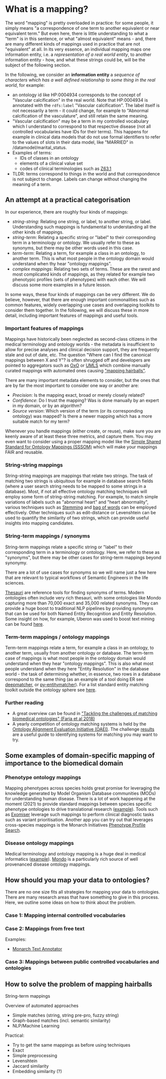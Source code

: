 # What is a mapping?

The word "mapping" is pretty
overloaded in practice: for some people, it simply means "a correspondence of one term 
to another equivalent or near equivalent term." 
But even here, there is little understanding to what a "term" is in this sentence, 
or what "almost equivalent" means - and, there are many different kinds of mappings used in practice that are not "equivalent" at all. In its very essence, an individual mapping maps one information entity, i.e. a _representation of a real world entity_, to another information entity - how, and what these strings could be, will be the subject of the following section.

In the following, we consider an **information entity** a *sequence of characters which has a well defined relationship to some thing in the real world*, for example:
- an ontology id like HP:0004934 corresponds to the concept of "Vascular calcification" in the real world. Note that HP:0004934 is annotated with the `rdfs:label` "Vascular calcification". 
The label itself is not necessarily a term - it could change, for example to "Abnormal calcification of the vasculature", and still retain the same meaning.
- "Vascular calcification" may be a term in my controlled vocabulary which I understand to correspond to that respective disease (not all controlled vocabularies have IDs for their terms). 
This happens for example in clinical data models that do not use formal identifiers to refer to the values of slots in their data model, like "MARRIED" in /datamodel/marital_status.
- Examples of terms: 
  - IDs of classes in an ontology
  - elements of a clinical value set
  - codes of clinical terminologies such as [Z63.1](https://www.icd10data.com/ICD10CM/Codes/Z00-Z99/Z55-Z65/Z63-/Z63.1)
- TLDR: terms correspond to things in the world and that correspondence is not subject to change. 
Labels can change without changing the meaning of a term.

## An attempt at a practical categorisation

In our experience, there are roughly four kinds of mappings:

- _string-string_: Relating one string, or label, to another string, or label. Understanding such mappings is fundamental to understanding all the other kinds of mappings.
- _string-term_: Relating a specific string or "label" to their corresponding term in a terminology or ontology. We usually refer to these as synonyms, but there may be other words used in this case.
- _term-term_: Relating a term, for example a class in an ontology, to another term. This is what most people in the ontology domain would understand when thy hear "ontology mappings".
- _complex mappings_: Relating two sets of terms. These are the rarest and most complicated kinds of mappings, as they related for example two phenotypic profiles (sets of phenotypes) with each other. We will discuss some more examples in a future lesson.

In some ways, these four kinds of mappings can be very different. We do believe, however, that there are enough important commonalities such as common features, widely overlapping use cases and overlapping toolkits to consider them together. In the following, we will discuss these in more detail, including important features of mappings and useful tools.

### Important features of mappings

Mappings have historically been neglected as second-class citizens in the medical terminology and ontology worlds -
the metadata is insufficient to allow for precise analyses and clinical decision support, they are frequently stale and out of date, etc. The question "Where can I find the canonical mappings between X and Y"? is often shrugged off and developers are pointed to aggregators such as [OxO](https://www.ebi.ac.uk/spot/oxo/) or [UMLS](https://www.nlm.nih.gov/research/umls/knowledge_sources/metathesaurus/mapping_projects/index.html) which combine manually curated mappings with automated ones causing ["mapping hairballs"](#How-to-solve-the-problem-of-mapping-hairballs).

There are many important metadata elements to consider, but the ones that are by far the most important to consider one way or another are:

- _Precision_: Is the mapping exact, broad or merely closely related?
- _Confidence_: Do I trust the mapping? Was is done manually by an expert in my domain, or by an algorithm?
- _Source version_: Which version of the term (or its corresponding ontology) was mapped? Is there a newer mapping which has a more suitable match for my term?

Whenever you handle mappings (either create, or reuse), make sure you are keenly aware of at least these three metrics, and capture them. You may even want to consider using a proper mapping model like the [Simple Shared Standard for Ontology Mappings (SSSOM)](https://github.com/mapping-commons/SSSOM/blob/master/SSSOM.md) which will make your mappings FAIR and reusable.

### String-string mappings
String-string mappings are mappings that relate two strings. The task of matching two strings is ubiquitous for example in database search fields (where a user search string needs to be mapped to some strings in a database). Most, if not all effective ontology matching techniques will employ some form of string-string matching. For example, to match simple variations of labels such as "abnormal heart" and "heart abnormality", various techniques such as [Stemming](https://en.wikipedia.org/wiki/Stemming) and [bag of words](https://en.wikipedia.org/wiki/Bag-of-words_model#:~:text=The%20bag%2Dof%2Dwords%20model,word%20order%20but%20keeping%20multiplicity.) can be employed effectively. Other techniques such as edit-distance or Levenshtein can be used to quantify the similarity of two strings, which can provide useful insights into mapping candidates.

### String-term mappings / synonyms
String-term mappings relate a specific string or "label" to their corresponding term in a terminology or ontology. Here, we refer to these as "synonyms", but there may be other cases for string-term mappings beyond synonymy.

There are a lot of use cases for synonyms so we will name just a few here that are relevant to typical workflows of Semantic Engineers in the life sciences. 

[Thesauri](https://en.wikipedia.org/wiki/Thesaurus) are reference tools for finding synonyms of terms. Modern ontologies often include very rich thesauri, with some ontologies like Mondo capturing more than 70,000 exact and 35,000 related synonyms. They can provide a huge boost to traditional NLP pipelines by providing synonyms that can be used for both Named Entity Recognition and Entity Resolution. Some insight on how, for example, Uberon was used to boost text mining can be found [here](https://github.com/obophenotype/uberon/wiki/Using-uberon-for-text-mining).

### Term-term mappings / ontology mappings
Term-term mappings relate a term, for example a class in an ontology, to another term, usually from another ontology or database. The term-term case of mappings is what most people in the ontology domain would understand when they hear "ontology mappings". This is also what most people understand when they here "Entity Resolution" in the database world - the task of determining whether, in essence, two rows in a database correspond to the same thing (as an example of a tool doing ER see [deepmatcher](https://github.com/anhaidgroup/deepmatcher), or [py-entitymatcher](https://pypi.org/project/py-entitymatching/)). For a list standard entity matching toolkit outside the ontology sphere see [here](https://www.biggorilla.org/software_cat/entity-matching/index.html). 

### Further reading
- A great overview can be found in ["Tackling the challenges of matching biomedical ontologies" (Faria et al 2018)](https://jbiomedsem.biomedcentral.com/articles/10.1186/s13326-017-0170-9)
- A yearly competition of ontology matching systems is held by the [Ontology Alignment Evaluation Initiative (OAEI)](https://oaei.ontologymatching.org/). The challenge [results](http://oaei.ontologymatching.org/2020/results/) are a useful guide to identifying systems for matching you may want to try.


## Some examples of domain-specific mapping of importance to the biomedical domain

### Phenotype ontology mappings
Mapping phenotypes across species holds great promise for leveraging the knowledge generated by Model Organism Database communities (MODs) for understanding human disease. There is a lot of work happening at the moment (2021) to provide standard mappings between species specific phenotype ontologies to drive translational research ([example](https://github.com/mapping-commons/mh_mapping_initiative/tree/master/mappings)). Tools such as [Exomiser](https://github.com/exomiser/Exomiser) leverage such mappings to perform clinical diagnostic tasks such as variant prioritisation. Another app you can try out that leverages cross-species mappings is the Monarch Initiatives [Phenotype Profile Search](https://monarchinitiative.org/analyze/phenotypes).

### Disease ontology mappings
Medical terminology and ontology mapping is a huge deal in medical informatics ([example](https://www.nlm.nih.gov/research/umls/knowledge_sources/metathesaurus/mapping_projects/index.html)). [Mondo](https://github.com/monarch-initiative/mondo) is a particularly rich source of well provenanced disease ontology mappings.

## How should you map your data to ontologies?

There are no one size fits all strategies for mapping your data to ontologies. There
are many research areas that have something to give in this process. Here, we outline some ideas 
on how to think about the problem.

### Case 1: Mapping internal controlled vocabularies

### Case 2: Mappings from free text

Examples: 
- [Monarch Text Annotator](https://monarchinitiative.org/tools/text-annotate)

### Case 3: Mappings between public controlled vocabularies and ontologies

## How to solve the problem of mapping hairballs
  
String-term mappings

Overview of automated approaches
  - Simple matches (string, string pre-pro, fuzzy string)
  - Graph-based matches (incl. semantic similarity)
  - NLP/Machine Learning

Practical:
  - Try to get the same mappings as before using techniques
  - Exact
  - Simple preprocessing
  - Levenshtein
  - Jaccard similarity
  - Embedding similarity (?)  